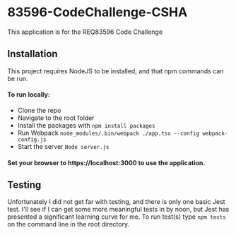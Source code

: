 # 83596-CodeChallenge-CSHA

This application is for the REQ83596 Code Challenge

## Installation
This project requires NodeJS to be installed, and that npm commands can be run. 
#### To run locally:
- Clone the repo
- Navigate to the root folder
- Install the packages with ```npm install packages```
- Run Webpack ```node_modules/.bin/webpack ./app.tsx --config webpack-config.js```
- Start the server ```Node server.js```

#### Set your browser to https://localhost:3000 to use the application.

## Testing
Unfortunately I did not get far with testing, and there is only one basic Jest test. I'll see if I can get some more meaningful tests in by noon, but Jest has presented a significant learning curve for me. 
To run test(s) type ```npm tests``` on the command line in the root directory. 
